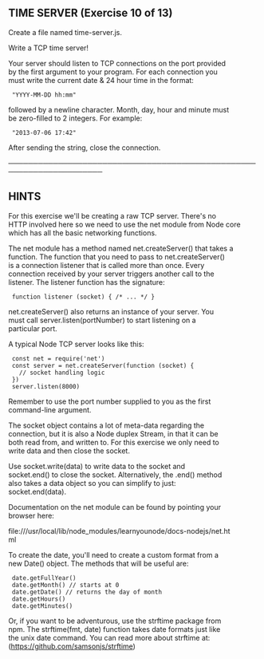 ## TIME SERVER (Exercise 10 of 13)  
   
  Create a file named time-server.js.  
   
  Write a TCP time server!  
   
  Your server should listen to TCP connections on the port provided  
  by the first argument to your program. For each connection you  
  must write the current date & 24 hour time in the format:  
   
     "YYYY-MM-DD hh:mm"  
   
  followed by a newline character. Month, day, hour and minute must  
  be zero-filled to 2 integers. For example:  
   
     "2013-07-06 17:42"  
   
  After sending the string, close the connection.  
   
 ─────────────────────────────────────────────────────────────────────  
   
 ## HINTS  
   
  For this exercise we'll be creating a raw TCP server. There's no  
  HTTP involved here so we need to use the net module from Node core  
  which has all the basic networking functions.  
   
  The net module has a method named net.createServer() that takes a  
  function. The function that you need to pass to net.createServer()  
  is a connection listener that is called more than once. Every  
  connection received by your server triggers another call to the  
  listener. The listener function has the signature:  
   
     function listener (socket) { /* ... */ }  
   
  net.createServer() also returns an instance of your server. You  
  must call server.listen(portNumber) to start listening on a  
  particular port.  
   
  A typical Node TCP server looks like this:  
   
     const net = require('net')  
     const server = net.createServer(function (socket) {  
       // socket handling logic  
     })  
     server.listen(8000)  
   
  Remember to use the port number supplied to you as the first  
  command-line argument.  
   
  The socket object contains a lot of meta-data regarding the  
  connection, but it is also a Node duplex Stream, in that it can be  
  both read from, and written to. For this exercise we only need to  
  write data and then close the socket.  
   
  Use socket.write(data) to write data to the socket and  
  socket.end() to close the socket. Alternatively, the .end() method  
  also takes a data object so you can simplify to just:  
  socket.end(data).  
   
  Documentation on the net module can be found by pointing your  
  browser here:  
   
  file:///usr/local/lib/node_modules/learnyounode/docs-nodejs/net.ht  
  ml  
   
  To create the date, you'll need to create a custom format from a  
  new Date() object. The methods that will be useful are:  
   
     date.getFullYear()  
     date.getMonth() // starts at 0  
     date.getDate() // returns the day of month  
     date.getHours()  
     date.getMinutes()  
   
  Or, if you want to be adventurous, use the strftime package from  
  npm. The strftime(fmt, date) function takes date formats just like  
  the unix date command. You can read more about strftime at:  
  (https://github.com/samsonjs/strftime)  